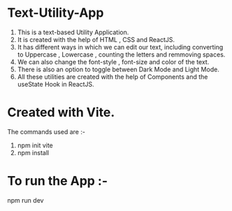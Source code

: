 # Text-Utility-App

1) This is a text-based Utility Application.
2) It is created with the help of HTML , CSS and ReactJS.
3) It has different ways in which we can edit our text, including converting to Uppercase , Lowercase , counting the letters and remmoving spaces.
4) We can also change the font-style , font-size and color of the text.
5) There is also an option to toggle between Dark Mode and Light Mode.
6) All these utilities are created with the help of Components and the useState Hook in ReactJS.


# Created with Vite.
The commands used are :-

1) npm init vite
2) npm install

# To run the App :-
npm run dev

